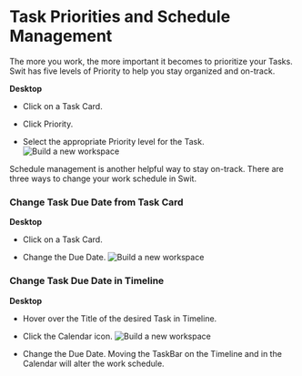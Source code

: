# Task Priorities and Schedule Management

 The more you work, the more important it becomes to prioritize your Tasks. Swit has five levels of Priority to help you stay organized and on-track.



**Desktop** 

* Click on a Task Card.


* Click Priority.


* Select the appropriate Priority level for the Task. ![Build a new workspace](https://files.swit.io/help_image/FB_MT5_Priority.png) 
    
 Schedule management is another helpful way to stay on-track. There are three ways to change your work schedule in Swit.

   
 ### Change Task Due Date from Task Card



**Desktop** 

* Click on a Task Card.


* Change the Due Date. ![Build a new workspace](https://files.swit.io/help_image/FB_MT5_Duedate1.png) 
    
 ### Change Task Due Date in Timeline



**Desktop** 

* Hover over the Title of the desired Task in Timeline.


* Click the Calendar icon. ![Build a new workspace](https://files.swit.io/help_image/FB_MT5_Duedate2.png) 


* Change the Due Date.
  Moving the TaskBar on the Timeline and in the Calendar will alter the work schedule.

 